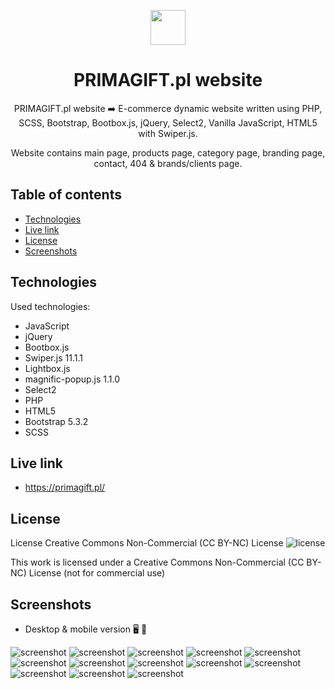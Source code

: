 <p align="center">
    <img src="./assets/icons/common/header/PRIMAGIFT-logo.svg" height="56"/>
</p>

<h1 align="center">PRIMAGIFT.pl website</h1>

<p align="center">PRIMAGIFT.pl website ➡️ E-commerce dynamic website written using PHP, SCSS, Bootstrap, Bootbox.js, jQuery, Select2, Vanilla JavaScript, HTML5 with Swiper.js.</p>
<p align="center">Website contains main page, products page, category page, branding page, contact, 404 & brands/clients page.</p>

## Table of contents

- [Technologies](#technologies)
- [Live link](#live-link)
- [License](#license)
- [Screenshots](#screenshots)

## Technologies

Used technologies:

- JavaScript
- jQuery
- Bootbox.js
- Swiper.js 11.1.1
- Lightbox.js
- magnific-popup.js 1.1.0
- Select2
- PHP
- HTML5
- Bootstrap 5.3.2
- SCSS

## Live link

- https://primagift.pl/

## License

License Creative Commons Non-Commercial (CC BY-NC) License ![license](https://mirrors.creativecommons.org/presskit/buttons/88x31/svg/by-nc.svg)

This work is licensed under a Creative Commons Non-Commercial (CC BY-NC) License (not for commercial use)

## Screenshots

- Desktop & mobile version :desktop_computer: :iphone:

![screenshot](./screenshots/screenshot01.jpg)
![screenshot](./screenshots/primagift01.jpg)
![screenshot](./screenshots/primagift02.jpg)
![screenshot](./screenshots/primagift03.jpg)
![screenshot](./screenshots/primagift04.jpg)
![screenshot](./screenshots/primagift05.jpg)
![screenshot](./screenshots/primagift06.jpg)
![screenshot](./screenshots/primagift07.jpg)
![screenshot](./screenshots/primagift08.jpg)
![screenshot](./screenshots/primagift09.jpg)
![screenshot](./screenshots/primagift10.jpg)
![screenshot](./screenshots/primagift11.jpg)
![screenshot](./screenshots/primagift12.jpg)
